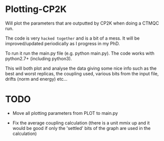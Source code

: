 # Plotting-CP2K
Will plot the parameters that are outputted by CP2K when doing a CTMQC run.

The code is very `hacked together` and is a bit of a mess. It will be improved/updated periodically as I progress in my PhD.

To run it run the main.py file (e.g. python main.py). The code works with python2.7+ (including python3).

This will both plot and analyse the data giving some nice info such as the best and worst replicas, the coupling used, various bits from the input file, drifts (norm and energy) etc... 

# TODO
* Move all plotting parameters from PLOT to main.py

* Fix the average coupling calculation (there is a unit mmix up and it would be good if only the 'settled' bits of the graph are used in the calculation)
